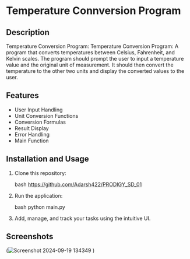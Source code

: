 # Temperature Connversion Program

## Description

Temperature Conversion Program: Temperature Conversion Program: A program that converts temperatures between Celsius, Fahrenheit, and Kelvin scales. The program should prompt the user to input a temperature value and the original unit of measurement. It should then convert the temperature to the other two units and display the converted values to the user. 

## Features

- User Input Handling
- Unit Conversion Functions
- Conversion Formulas
- Result Display
- Error Handling
- Main Function


## Installation and Usage

1. Clone this repository:

   bash
   https://github.com/Adarsh422/PRODIGY_SD_01
   

2. Run the application:

   bash
   python main.py
   

4. Add, manage, and track your tasks using the intuitive UI.

## Screenshots

(![Screenshot 2024-09-19 134349](https://github.com/user-attachments/assets/37308afb-88a4-4979-a0e7-915038143266)
)
